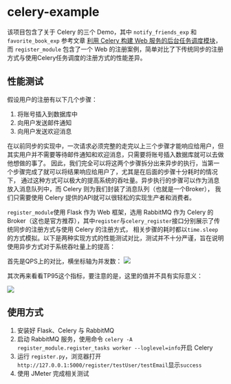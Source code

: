 # celery-example

该项目包含了关于 Celery 的三个 Demo，其中 `notify_friends_exp` 和 `favorite_book_exp` 参考文章 [利用 Celery 构建 Web 服务的后台任务调度模块](https://www.ibm.com/developerworks/cn/opensource/os-cn-celery-web-service/index.html)，
而 `register_module` 包含了一个 Web 的注册案例，简单对比了下传统同步的注册方式与使用Celery任务调度的注册方式的性能差异。

## 性能测试

假设用户的注册有以下几个步骤：
1. 将账号插入到数据库中
2. 向用户发送邮件通知
3. 向用户发送欢迎消息

在以前同步的实现中，一次请求必须完整的走完以上三个步骤才能响应给用户，但其实用户并不需要等待邮件通知和欢迎消息，只需要将账号插入数据库就可以去做他想做的事了。
因此，我们完全可以将这两个步骤拆分出来异步的执行，当第一个步骤完成了就可以将结果响应给用户了，尤其是在后面的步骤十分耗时的情况下，
通过这种方式可以极大的提高系统的吞吐量。异步执行的步骤可以作为消息放入消息队列中，而 Celery 则为我们封装了消息队列（也就是一个Broker），
我们只需要使用 Celery 提供的API就可以很轻松的实现生产者和消费者。

`register_module`使用 Flask 作为 Web 框架，选用 RabbitMQ 作为 Celery 的 Broker（这也是官方推荐），其中`register`与`celery_register`接口分别展示了传统同步的注册方式与使用 Celery 的注册方式，
相关步骤的耗时都以`time.sleep`的方式模拟。以下是两种实现方式的性能测试对比，测试并不十分严谨，旨在说明使用异步方式对于系统吞吐量上的提高：

首先是QPS上的对比，横坐标轴为并发数：
![](http://blog.default.nanwulife.com/%E4%BC%A0%E7%BB%9F%E6%8A%98%E7%BA%BF%E5%9B%BE.png)

其次再来看看TP95这个指标，要注意的是，这里的值并不具有实际意义：

![](http://blog.default.nanwulife.com/%E4%BC%A0%E7%BB%9F%E6%8A%98%E7%BA%BF%E5%9B%BE%20%281%29.png)

## 使用方式

1. 安装好 Flask、Celery 与 RabbitMQ
2. 启动 RabbitMQ 服务，使用命令 `celery -A register_module.register_tasks worker --loglevel=info`开启 Celery
3. 运行 `register.py`，浏览器打开`http://127.0.0.1:5000/register/testUser/testEmail`显示`success`
4. 使用 JMeter 完成相关测试

